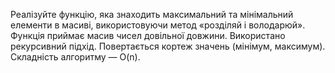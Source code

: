 Реалізуйте функцію, яка знаходить максимальний та мінімальний елементи в масиві, використовуючи метод «розділяй і володарюй».
Функція приймає масив чисел довільної довжини.
Використано рекурсивний підхід.
Повертається кортеж значень (мінімум, максимум).
Складність алгоритму — O(n).
